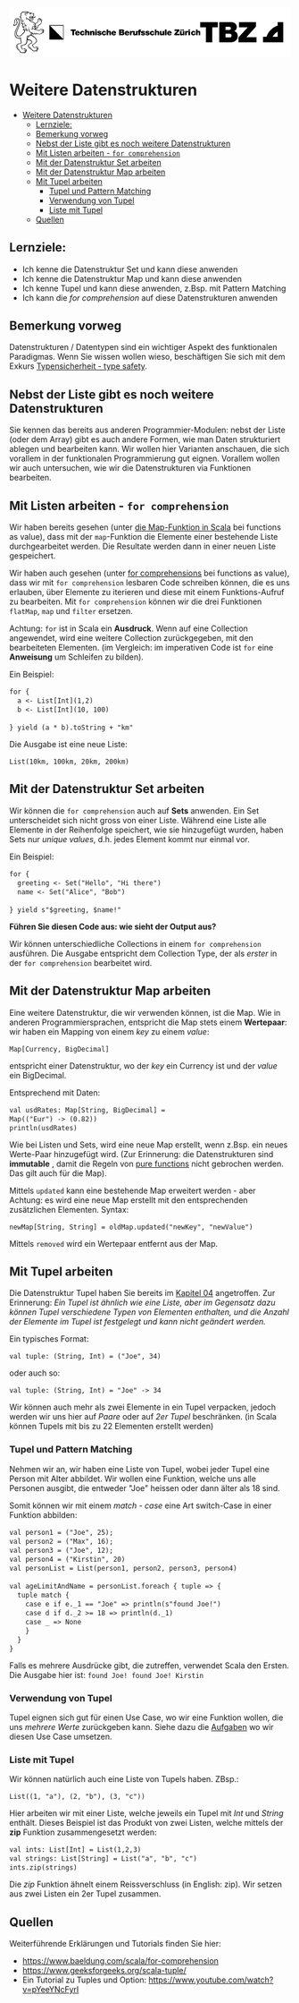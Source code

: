 ![TBZ Logo](../x_gitres/tbz_logo.png)
# Weitere Datenstrukturen


<!-- TOC -->
- [Weitere Datenstrukturen](#weitere-datenstrukturen)
  - [Lernziele:](#lernziele)
  - [Bemerkung vorweg](#bemerkung-vorweg)
  - [Nebst der Liste gibt es noch weitere Datenstrukturen](#nebst-der-liste-gibt-es-noch-weitere-datenstrukturen)
  - [Mit Listen arbeiten - `for comprehension`](#mit-listen-arbeiten---for-comprehension)
  - [Mit der Datenstruktur Set arbeiten](#mit-der-datenstruktur-set-arbeiten)
  - [Mit der Datenstruktur Map arbeiten](#mit-der-datenstruktur-map-arbeiten)
  - [Mit Tupel arbeiten](#mit-tupel-arbeiten)
    - [Tupel und Pattern Matching](#tupel-und-pattern-matching)
    - [Verwendung von Tupel](#verwendung-von-tupel)
    - [Liste mit Tupel](#liste-mit-tupel)
  - [Quellen](#quellen)
 
<!-- TOC -->


## Lernziele:
* Ich kenne die Datenstruktur Set und kann diese anwenden
* Ich kenne die Datenstruktur Map und kann diese anwenden
* Ich kenne Tupel und kann diese anwenden, z.Bsp. mit Pattern Matching
* Ich kann die *for comprehension* auf diese Datenstrukturen anwenden

## Bemerkung vorweg
Datenstrukturen / Datentypen sind ein wichtiger Aspekt des funktionalen Paradigmas. Wenn Sie wissen wollen wieso, beschäftigen Sie sich mit dem Exkurs [Typensicherheit - type safety](./TypeSafety.md).

## Nebst der Liste gibt es noch weitere Datenstrukturen

Sie kennen das bereits aus anderen Programmier-Modulen: nebst der Liste (oder dem Array) gibt es auch andere Formen, wie man Daten strukturiert ablegen und bearbeiten kann.
Wir wollen hier Varianten anschauen, die sich vorallem in der funktionalen Programmierung gut eignen.
Vorallem wollen wir auch untersuchen, wie wir die Datenstrukturen via Funktionen bearbeiten.

## Mit Listen arbeiten - `for comprehension`

<!-- aus kapitel 5 -->
Wir haben bereits gesehen (unter [die Map-Funktion in Scala](../04_FunctionsAsValues/README.md#die-map-funktion-in-scala) bei functions as value), dass mit der `map`-Funktion die Elemente einer bestehende Liste durchgearbeitet werden. Die Resultate werden dann in einer neuen Liste gespeichert.

Wir haben auch gesehen (unter [for comprehensions](../04_FunctionsAsValues/README.md#for-comprehensions-in-scala) bei functions as value), dass wir mit `for comprehension` lesbaren Code schreiben können, die es uns erlauben, über Elemente zu iterieren und diese mit einem Funktions-Aufruf zu bearbeiten. Mit `for comprehension` können wir die drei Funktionen `flatMap`, `map` und `filter` ersetzen.

Achtung: `for` ist in Scala ein **Ausdruck**. Wenn auf eine Collection angewendet, wird eine weitere Collection zurückgegeben, mit den bearbeiteten Elementen. (im Vergleich: im imperativen Code ist `for` eine **Anweisung** um Schleifen zu bilden).


Ein Beispiel:
```
for {
  a <- List[Int](1,2)
  b <- List[Int](10, 100)
   
} yield (a * b).toString + "km"
```
Die Ausgabe ist eine neue Liste:

```
List(10km, 100km, 20km, 200km)
```



## Mit der Datenstruktur Set arbeiten

Wir können die `for comprehension` auch auf **Sets** anwenden. Ein Set unterscheidet sich nicht gross von einer Liste. Während eine Liste alle Elemente in der Reihenfolge speichert, wie sie hinzugefügt wurden, haben Sets nur *unique values*, d.h. jedes Element kommt nur einmal vor.

Ein Beispiel:

```
for {
  greeting <- Set("Hello", "Hi there")
  name <- Set("Alice", "Bob")
  
} yield s"$greeting, $name!"

```
**Führen Sie diesen Code aus: wie sieht der Output aus?**

Wir können unterschiedliche Collections in einem `for comprehension` ausführen. Die Ausgabe entspricht dem Collection Type, der als *erster* in der `for comprehension` bearbeitet wird.



## Mit der Datenstruktur Map arbeiten

<!-- aus kapitel 9 -->
Eine weitere Datenstruktur, die wir verwenden können, ist die Map.
Wie in anderen Programmiersprachen, entspricht die Map stets einem **Wertepaar**:  wir haben ein Mapping von einem *key* zu einem *value*:

```
Map[Currency, BigDecimal]

```
entspricht einer Datenstruktur, wo der *key* ein Currency ist und der *value* ein BigDecimal.

Entsprechend mit Daten:
```
val usdRates: Map[String, BigDecimal] = 
Map(("Eur") -> (0.82))
println(usdRates)
```

Wie bei Listen und Sets, wird eine neue Map erstellt, wenn z.Bsp. ein neues Werte-Paar hinzugefügt wird. (Zur Erinnerung: die Datenstrukturen sind **immutable** , damit die Regeln von [pure functions](../03_PureFunctions/README.md) nicht gebrochen werden. Das gilt auch für die Map).

Mittels `updated` kann eine bestehende Map erweitert werden - aber Achtung: es wird eine neue Map erstellt mit den entsprechenden zusätzlichen Elementen.
Syntax:

```
newMap[String, String] = oldMap.updated("newKey", "newValue")
```

Mittels `removed` wird ein Wertepaar entfernt aus der Map.
<!-- Syntax für update zeigen --->

## Mit Tupel arbeiten

Die Datenstruktur Tupel haben Sie bereits im [Kapitel 04](../04_FunctionsAsValues/Aufgaben/04_FoldLeftUebungen.md#tuples) angetroffen.
Zur Erinnerung: 
*Ein Tupel ist ähnlich wie eine Liste, aber im Gegensatz dazu können Tupel verschiedene Typen von Elementen enthalten, und die Anzahl der Elemente im Tupel ist festgelegt und kann nicht geändert werden.*

Ein typisches Format:
```
val tuple: (String, Int) = ("Joe", 34)
```
oder auch so:
```
val tuple: (String, Int) = "Joe" -> 34
```

Wir können auch mehr als zwei Elemente in ein Tupel verpacken, jedoch werden wir uns hier auf *Paare* oder auf *2er Tupel* beschränken. (in Scala können Tupels mit bis zu 22 Elementen erstellt werden)


### Tupel und Pattern Matching

Nehmen wir an, wir haben eine Liste von Tupel, wobei jeder Tupel eine Person mit Alter abbildet.
Wir wollen eine Funktion, welche uns alle Personen ausgibt, die entweder "Joe" heissen oder dann älter als 18 sind.

Somit können wir mit einem *match* - *case* eine Art switch-Case in einer Funktion abbilden:

```
val person1 = ("Joe", 25);
val person2 = ("Max", 16);
val person3 = ("Joe", 12);
val person4 = ("Kirstin", 20)
val personList = List(person1, person2, person3, person4)

val ageLimitAndName = personList.foreach { tuple => {
  tuple match {
    case e if e._1 == "Joe" => println(s"found Joe!")
    case d if d._2 >= 18 => println(d._1)
    case _ => None
    }
  }
}
```
Falls es mehrere Ausdrücke gibt, die zutreffen, verwendet Scala den Ersten.
Die Ausgabe hier ist:
`
found Joe!
found Joe!
Kirstin
`


### Verwendung von Tupel
Tupel eignen sich gut für einen Use Case, wo wir eine Funktion wollen, die uns *mehrere Werte* zurückgeben kann.
Siehe dazu die [Aufgaben](../05_WeitereDatenstrukturen/Aufgaben/02_DatenstrukturTupel.md) wo wir diesen Use Case umsetzen.


### Liste mit Tupel
Wir können natürlich auch eine Liste von Tupels haben. ZBsp.:

```
List((1, "a"), (2, "b"), (3, "c"))

```
Hier arbeiten wir mit einer Liste, welche jeweils ein Tupel mit *Int* und *String* enthält.
Dieses Beispiel ist das Produkt von zwei Listen, welche mittels der **zip** Funktion zusammengesetzt werden:

```
val ints: List[Int] = List(1,2,3)
val strings: List[String] = List("a", "b", "c")
ints.zip(strings)

```

Die *zip* Funktion ähnelt einem Reissverschluss (in English: zip). Wir setzen aus zwei Listen ein 2er Tupel zusammen.




## Quellen

Weiterführende Erklärungen und Tutorials finden Sie hier:
* https://www.baeldung.com/scala/for-comprehension
* https://www.geeksforgeeks.org/scala-tuple/
* Ein Tutorial zu Tuples und Option: https://www.youtube.com/watch?v=pYeeYNcFyrI
  
